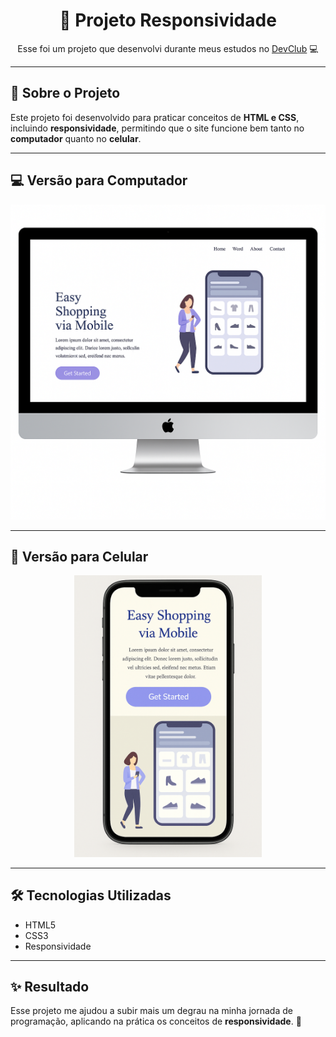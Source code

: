 <h1 align="center">🚀 Projeto Responsividade</h1>

<p align="center">
  Esse foi um projeto que desenvolvi durante meus estudos no  
  <a href="https://rodolfomori.com.br/" target="_blank" rel="noopener noreferrer">DevClub</a> 💻
</p>

---

## 📌 Sobre o Projeto
Este projeto foi desenvolvido para praticar conceitos de **HTML e CSS**, incluindo **responsividade**, permitindo que o site funcione bem tanto no **computador** quanto no **celular**.  

---

## 💻 Versão para Computador
<p align="center">
  <img src="https://github.com/Robinson-Lima/Easy-Shopping/blob/main/Easy-Shooping/img-easy-Shopping/Versao-Computador.png?raw=true" width="700" alt="Versão para Computador" />
</p>

---

## 📱 Versão para Celular
<p align="center">
  <img src="https://github.com/Robinson-Lima/Easy-Shopping/blob/main/Easy-Shooping/img-easy-Shopping/Versao-Celular.png?raw=true" width="300" alt="Versão para Celular" />
</p>

---

## 🛠 Tecnologias Utilizadas
- HTML5  
- CSS3  
- Responsividade  

---

## ✨ Resultado
Esse projeto me ajudou a subir mais um degrau na minha jornada de programação, aplicando na prática os conceitos de **responsividade**. 🚀

